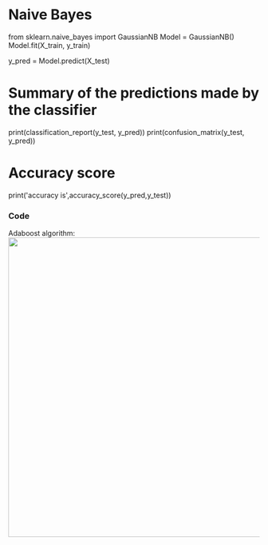 
# Naive Bayes
from sklearn.naive_bayes import GaussianNB
Model = GaussianNB()
Model.fit(X_train, y_train)

y_pred = Model.predict(X_test)

# Summary of the predictions made by the classifier
print(classification_report(y_test, y_pred))
print(confusion_matrix(y_test, y_pred))
# Accuracy score
print('accuracy is',accuracy_score(y_pred,y_test))

### Code
Adaboost algorithm: <br />
<img src="https://github.com/akjadon/HH/blob/master/Python/MachineLearning/images/naivebase.PNG" width="600"> <br />
